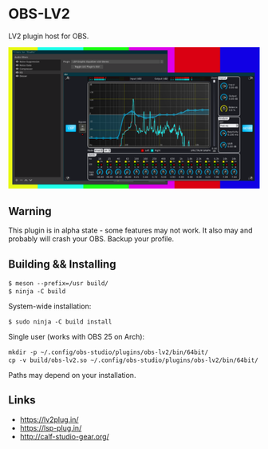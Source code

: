 # OBS-LV2

LV2 plugin host for OBS.

![Screenshot](screenshot.png)

## Warning

This plugin is in alpha state - some features may not work. It also may and
probably will crash your OBS. Backup your profile.

## Building && Installing

```
$ meson --prefix=/usr build/
$ ninja -C build
```

System-wide installation:

```
$ sudo ninja -C build install
```

Single user (works with OBS 25 on Arch):

```
mkdir -p ~/.config/obs-studio/plugins/obs-lv2/bin/64bit/
cp -v build/obs-lv2.so ~/.config/obs-studio/plugins/obs-lv2/bin/64bit/
```

Paths may depend on your installation.

## Links

 * https://lv2plug.in/
 * https://lsp-plug.in/
 * http://calf-studio-gear.org/
